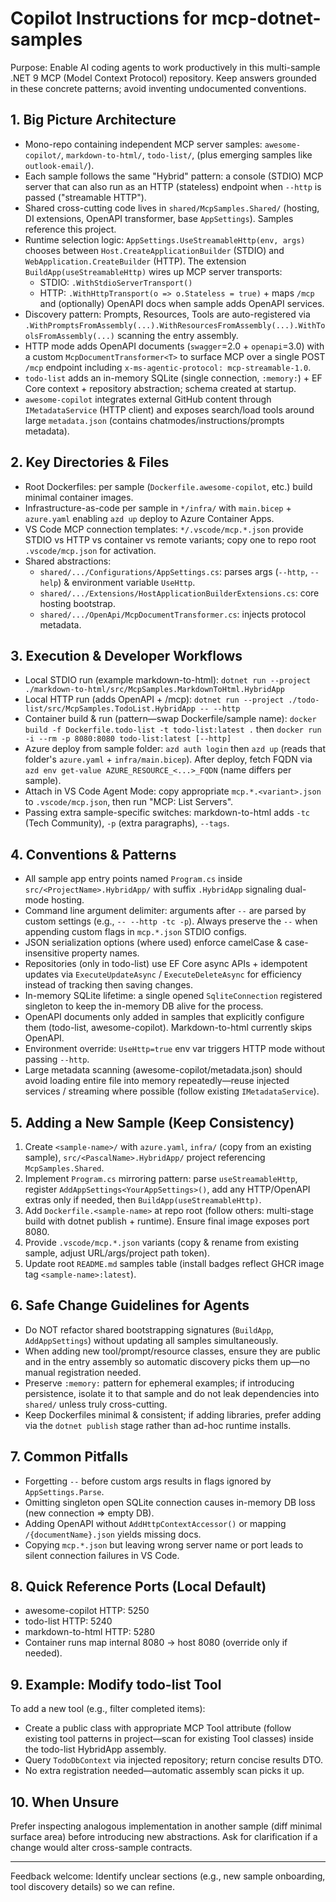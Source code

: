 # Copilot Instructions for mcp-dotnet-samples

Purpose: Enable AI coding agents to work productively in this multi-sample .NET 9 MCP (Model Context Protocol) repository. Keep answers grounded in these concrete patterns; avoid inventing undocumented conventions.

## 1. Big Picture Architecture
- Mono-repo containing independent MCP server samples: `awesome-copilot/`, `markdown-to-html/`, `todo-list/`, (plus emerging samples like `outlook-email/`).
- Each sample follows the same "Hybrid" pattern: a console (STDIO) MCP server that can also run as an HTTP (stateless) endpoint when `--http` is passed ("streamable HTTP").
- Shared cross-cutting code lives in `shared/McpSamples.Shared/` (hosting, DI extensions, OpenAPI transformer, base `AppSettings`). Samples reference this project.
- Runtime selection logic: `AppSettings.UseStreamableHttp(env, args)` chooses between `Host.CreateApplicationBuilder` (STDIO) and `WebApplication.CreateBuilder` (HTTP). The extension `BuildApp(useStreamableHttp)` wires up MCP server transports:
  - STDIO: `.WithStdioServerTransport()`
  - HTTP: `.WithHttpTransport(o => o.Stateless = true)` + maps `/mcp` and (optionally) OpenAPI docs when sample adds OpenAPI services.
- Discovery pattern: Prompts, Resources, Tools are auto-registered via `.WithPromptsFromAssembly(...).WithResourcesFromAssembly(...).WithToolsFromAssembly(...)` scanning the entry assembly.
- HTTP mode adds OpenAPI documents (`swagger`=2.0 + `openapi`=3.0) with a custom `McpDocumentTransformer<T>` to surface MCP over a single POST `/mcp` endpoint including `x-ms-agentic-protocol: mcp-streamable-1.0`.
- `todo-list` adds an in-memory SQLite (single connection, `:memory:`) + EF Core context + repository abstraction; schema created at startup.
- `awesome-copilot` integrates external GitHub content through `IMetadataService` (HTTP client) and exposes search/load tools around large `metadata.json` (contains chatmodes/instructions/prompts metadata).

## 2. Key Directories & Files
- Root Dockerfiles: per sample (`Dockerfile.awesome-copilot`, etc.) build minimal container images.
- Infrastructure-as-code per sample in `*/infra/` with `main.bicep` + `azure.yaml` enabling `azd up` deploy to Azure Container Apps.
- VS Code MCP connection templates: `*/.vscode/mcp.*.json` provide STDIO vs HTTP vs container vs remote variants; copy one to repo root `.vscode/mcp.json` for activation.
- Shared abstractions:
  - `shared/.../Configurations/AppSettings.cs`: parses args (`--http`, `--help`) & environment variable `UseHttp`.
  - `shared/.../Extensions/HostApplicationBuilderExtensions.cs`: core hosting bootstrap.
  - `shared/.../OpenApi/McpDocumentTransformer.cs`: injects protocol metadata.

## 3. Execution & Developer Workflows
- Local STDIO run (example markdown-to-html):
  `dotnet run --project ./markdown-to-html/src/McpSamples.MarkdownToHtml.HybridApp`
- Local HTTP run (adds OpenAPI + /mcp):
  `dotnet run --project ./todo-list/src/McpSamples.TodoList.HybridApp -- --http`
- Container build & run (pattern—swap Dockerfile/sample name):
  `docker build -f Dockerfile.todo-list -t todo-list:latest .` then `docker run -i --rm -p 8080:8080 todo-list:latest [--http]`
- Azure deploy from sample folder:
  `azd auth login` then `azd up` (reads that folder's `azure.yaml` + `infra/main.bicep`). After deploy, fetch FQDN via `azd env get-value AZURE_RESOURCE_<...>_FQDN` (name differs per sample).
- Attach in VS Code Agent Mode: copy appropriate `mcp.*.<variant>.json` to `.vscode/mcp.json`, then run "MCP: List Servers".
- Passing extra sample-specific switches: markdown-to-html adds `-tc` (Tech Community), `-p` (extra paragraphs), `--tags`.

## 4. Conventions & Patterns
- All sample app entry points named `Program.cs` inside `src/<ProjectName>.HybridApp/` with suffix `.HybridApp` signaling dual-mode hosting.
- Command line argument delimiter: arguments after `--` are parsed by custom settings (e.g., `-- --http -tc -p`). Always preserve the `--` when appending custom flags in `mcp.*.json` STDIO configs.
- JSON serialization options (where used) enforce camelCase & case-insensitive property names.
- Repositories (only in todo-list) use EF Core async APIs + idempotent updates via `ExecuteUpdateAsync` / `ExecuteDeleteAsync` for efficiency instead of tracking then saving changes.
- In-memory SQLite lifetime: a single opened `SqliteConnection` registered singleton to keep the in-memory DB alive for the process.
- OpenAPI documents only added in samples that explicitly configure them (todo-list, awesome-copilot). Markdown-to-html currently skips OpenAPI.
- Environment override: `UseHttp=true` env var triggers HTTP mode without passing `--http`.
- Large metadata scanning (awesome-copilot/metadata.json) should avoid loading entire file into memory repeatedly—reuse injected services / streaming where possible (follow existing `IMetadataService`).

## 5. Adding a New Sample (Keep Consistency)
1. Create `<sample-name>/` with `azure.yaml`, `infra/` (copy from an existing sample), `src/<PascalName>.HybridApp/` project referencing `McpSamples.Shared`.
2. Implement `Program.cs` mirroring pattern: parse `useStreamableHttp`, register `AddAppSettings<YourAppSettings>()`, add any HTTP/OpenAPI extras only if needed, then `BuildApp(useStreamableHttp)`.
3. Add `Dockerfile.<sample-name>` at repo root (follow others: multi-stage build with dotnet publish + runtime). Ensure final image exposes port 8080.
4. Provide `.vscode/mcp.*.json` variants (copy & rename from existing sample, adjust URL/args/project path token).
5. Update root `README.md` samples table (install badges reflect GHCR image tag `<sample-name>:latest`).

## 6. Safe Change Guidelines for Agents
- Do NOT refactor shared bootstrapping signatures (`BuildApp`, `AddAppSettings`) without updating all samples simultaneously.
- When adding new tool/prompt/resource classes, ensure they are public and in the entry assembly so automatic discovery picks them up—no manual registration needed.
- Preserve `:memory:` pattern for ephemeral examples; if introducing persistence, isolate it to that sample and do not leak dependencies into `shared/` unless truly cross-cutting.
- Keep Dockerfiles minimal & consistent; if adding libraries, prefer adding via the `dotnet publish` stage rather than ad-hoc runtime installs.

## 7. Common Pitfalls
- Forgetting `--` before custom args results in flags ignored by `AppSettings.Parse`.
- Omitting singleton open SQLite connection causes in-memory DB loss (new connection => empty DB).
- Adding OpenAPI without `AddHttpContextAccessor()` or mapping `/{documentName}.json` yields missing docs.
- Copying `mcp.*.json` but leaving wrong server name or port leads to silent connection failures in VS Code.

## 8. Quick Reference Ports (Local Default)
- awesome-copilot HTTP: 5250
- todo-list HTTP: 5240
- markdown-to-html HTTP: 5280
- Container runs map internal 8080 -> host 8080 (override only if needed).

## 9. Example: Modify todo-list Tool
To add a new tool (e.g., filter completed items):
- Create a public class with appropriate MCP Tool attribute (follow existing tool patterns in project—scan for existing Tool classes) inside the todo-list HybridApp assembly.
- Query `TodoDbContext` via injected repository; return concise results DTO.
- No extra registration needed—automatic assembly scan picks it up.

## 10. When Unsure
Prefer inspecting analogous implementation in another sample (diff minimal surface area) before introducing new abstractions. Ask for clarification if a change would alter cross-sample contracts.

---
Feedback welcome: Identify unclear sections (e.g., new sample onboarding, tool discovery details) so we can refine.
